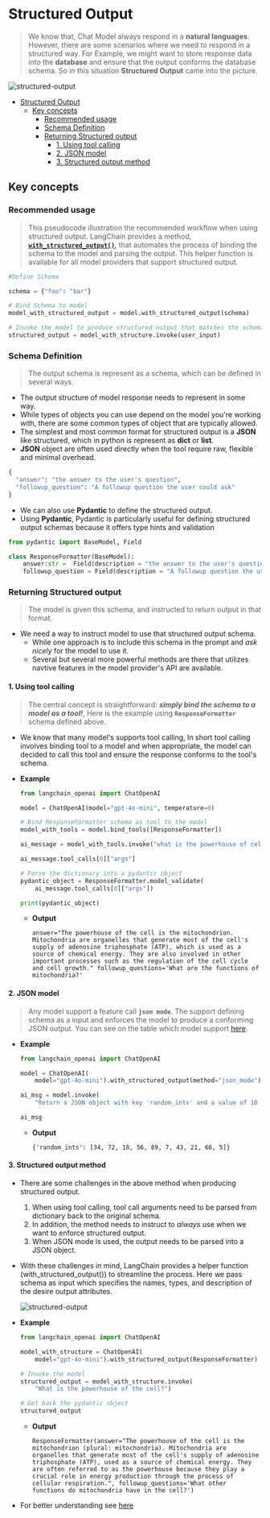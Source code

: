 # Structured Output

> We know that, Chat Model always respond in a **natural languages**. However, there are some scenarios where we need to respond in a structured way. For Example, we might want to store response data into the **database**  and ensure that the output conforms the database schema. So in this situation **Structured Output** came into the picture.

![structured-output](https://python.langchain.com/assets/images/structured_output-2c42953cee807dedd6e96f3e1db17f69.png)

- [Structured Output](#structured-output)
  - [Key concepts](#key-concepts)
    - [Recommended usage](#recommended-usage)
    - [Schema Definition](#schema-definition)
    - [Returning Structured output](#returning-structured-output)
      - [1. Using tool calling](#1-using-tool-calling)
      - [2. JSON model](#2-json-model)
      - [3. Structured output method](#3-structured-output-method)

## Key concepts

### Recommended usage

> This pseudocode illustration the recommended workflow when using structured output.  LangChain provides a method, [**`with_structured_output()`**](./structured_output.ipynb), that automates the process of binding the schema to the model and parsing the output. This helper function is available for all model providers that support structured output.

```py
#Define Schema

schema = {"foo": "bar"}

# Bind Schema to model
model_with_structured_output = model.with_structured_output(schema)

# Invoke the model to produce structured output that matches the schema
structured_output = model_with_structure.invoke(user_input)
```

### Schema Definition

> The output schema is represent as a schema, which can be defined in several ways.

- The output structure of model response needs to represent in some way.
- While types of objects you can use depend on the model you're working with, there are some common types of object that are typically allowed.
- The simplest and most common format for structured output is a **JSON** like structured, which in python is represent as **dict** or **list**.
- **JSON** object are often used directly when the tool require raw, flexible and minimal overhead.

```py
{
  "answer": "the answer to the user's question",
  "followup_question": "A followup question the user could ask"
}
```

- We can also use **Pydantic** to define the structured output.
- Using **Pydantic**, Pydantic is particularly useful for defining structured output schemas because it offers type hints and validation

```py
from pydantic import BaseModel, Field

class ResponseFormatter(BaseModel):
    answer:str =  Field(description = "the answer to the user's question")
    followup_question = Field(description = "A followup question the user could ask")
```

### Returning Structured output

> The model is given this schema, and instructed to return output in that format.

- We need a way to instruct model to use that structured output schema.
  - While one approach is to include this schema in the prompt and *ask nicely* for the model to use it.
  - Several but several more powerful methods are there that utilizes navtive features in the model provider's API are available.

#### 1. Using tool calling

> The central concept is straightforward: ***simply bind the schema to a model as a tool!***, Here is the example using **`ResponseFormatter`** schema defined above.

- We know that many model's supports tool calling, In short tool calling involves binding tool to a model and when appropriate, the model can decided to call this tool and ensure the response conforms to the tool's schema.

- **Example**

    ```py
    from langchain_openai import ChatOpenAI

    model = ChatOpenAI(model="gpt-4o-mini", temperature=0)
    
    # Bind ResponseFormatter schema as tool to the model
    model_with_tools = model.bind_tools([ResponseFormatter])
    
    ai_message = model_with_tools.invoke("what is the powerhouse of cell")

    ai_message.tool_calls[0]["args"]

    # Parse the dictionary into a pydantic object
    pydantic_object = ResponseFormatter.model_validate(
        ai_message.tool_calls[0]["args"])
    
    print(pydantic_object)
    ```

  - **Output**

    ```shell
    answer="The powerhouse of the cell is the mitochondrion. Mitochondria are organelles that generate most of the cell's supply of adenosine triphosphate (ATP), which is used as a source of chemical energy. They are also involved in other important processes such as the regulation of the cell cycle and cell growth." followup_questions='What are the functions of mitochondria?'
    ```

#### 2. JSON model

> Any model support a feature call **`json mode`**. The support defining schema as a input and enforces the model to produce a conforming JSON output. You can see on the table which model support [here](https://python.langchain.com/docs/integrations/chat/).

- **Example**

    ```py
    from langchain_openai import ChatOpenAI

    model = ChatOpenAI(
        model="gpt-4o-mini").with_structured_output(method="json_mode")
    
    ai_msg = model.invoke(
        "Return a JSON object with key 'random_ints' and a value of 10 random ints in [0-99]")
    
    ai_msg
    ```

  - **Output**

    ```shell
    {'random_ints': [34, 72, 18, 56, 89, 7, 43, 21, 66, 5]}
    ```

#### 3. Structured output method

- There are some challenges in the above method when producing structured output.
    1. When using tool calling, tool call arguments need to be parsed from dictionary back to the original schema.
    2. In addition, the method needs to instruct to *always* use when we want to enforce structured  output.
    3. When JSON mode is used, the output needs to be parsed into a JSON object.

- With these challenges in mind, LangChain provides a helper function (with_structured_output()) to streamline the process. Here we pass schema as input which specifies the names, types, and description of the desire output attributes.

    ![structured-output](https://python.langchain.com/assets/images/with_structured_output-4fd0fdc94f644554d52c6a8dee96ea21.png)

- **Example**

    ```py
    from langchain_openai import ChatOpenAI

    model_with_structure = ChatOpenAI(
        model="gpt-4o-mini").with_structured_output(ResponseFormatter)
    
    # Invoke the model
    structured_output = model_with_structure.invoke(
        "What is the powerhouse of the cell?")
    
    # Get back the pydantic object
    structured_output
    ```

  - **Output**

    ```shell
    ResponseFormatter(answer="The powerhouse of the cell is the mitochondrion (plural: mitochondria). Mitochondria are organelles that generate most of the cell's supply of adenosine triphosphate (ATP), used as a source of chemical energy. They are often referred to as the powerhouse because they play a crucial role in energy production through the process of cellular respiration.", followup_questions='What other functions do mitochondria have in the cell?')
    ```

- For better understanding see [here](../apps/joke_generator/joke_generator.ipynb)